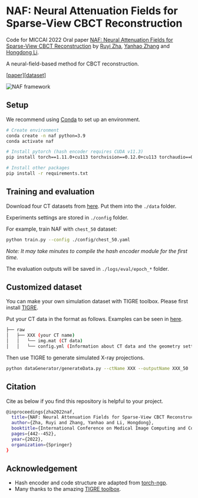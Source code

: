 # NAF: Neural Attenuation Fields for Sparse-View CBCT Reconstruction

Code for MICCAI 2022 Oral paper [NAF: Neural Attenuation Fields for Sparse-View CBCT Reconstruction](https://arxiv.org/abs/2209.14540) by [Ruyi Zha](https://ruyi-zha.github.io/), [Yanhao Zhang](https://sites.google.com/view/yanhaozhang/home) and [Hongdong Li](http://users.cecs.anu.edu.au/~hongdong/).

A neural-field-based method for CBCT reconstruction.

[\[paper\]](https://arxiv.org/abs/2209.14540)[\[dataset\]](https://drive.google.com/drive/folders/1BJYR4a4iHpfFFOAdbEe5O_7Itt1nukJd?usp=sharing)

![NAF framework](framework.png)

## Setup

We recommend using [Conda](https://docs.conda.io/en/latest/miniconda.html) to set up an environment.

``` sh
# Create environment
conda create -n naf python=3.9
conda activate naf

# Install pytorch (hash encoder requires CUDA v11.3)
pip install torch==1.11.0+cu113 torchvision==0.12.0+cu113 torchaudio==0.11.0 --extra-index-url https://download.pytorch.org/whl/cu113

# Install other packages
pip install -r requirements.txt
```

## Training and evaluation

Download four CT datasets from [here](https://drive.google.com/drive/folders/1BJYR4a4iHpfFFOAdbEe5O_7Itt1nukJd?usp=sharing). Put them into the `./data` folder.

Experiments settings are stored in `./config` folder.

For example, train NAF with `chest_50` dataset:

``` sh
python train.py --config ./config/chest_50.yaml
```

*Note: It may take minutes to compile the hash encoder module for the first time.*

The evaluation outputs will be saved in `./logs/eval/epoch_*` folder.

## Customized dataset

You can make your own simulation dataset with TIGRE toolbox. Please first install [TIGRE](https://github.com/CERN/TIGRE/blob/master/Frontispiece/python_installation.md).

Put your CT data in the format as follows. Examples can be seen in [here](https://drive.google.com/drive/folders/1BJYR4a4iHpfFFOAdbEe5O_7Itt1nukJd?usp=sharing).

```sh
├── raw                                                                                                       
│   ├── XXX (your CT name)
│   │   └── img.mat (CT data)
│   │   └── config.yml (Information about CT data and the geometry setting of CT scanner)
```

Then use TIGRE to generate simulated X-ray projections.

``` sh
python dataGenerator/generateData.py --ctName XXX --outputName XXX_50
```

## Citation

Cite as below if you find this repository is helpful to your project.

```sh
@inproceedings{zha2022naf,
  title={NAF: Neural Attenuation Fields for Sparse-View CBCT Reconstruction},
  author={Zha, Ruyi and Zhang, Yanhao and Li, Hongdong},
  booktitle={International Conference on Medical Image Computing and Computer-Assisted Intervention},
  pages={442--452},
  year={2022},
  organization={Springer}
}
```

## Acknowledgement

* Hash encoder and code structure are adapted from [torch-ngp](https://github.com/ashawkey/torch-ngp.git).
* Many thanks to the amazing [TIGRE toolbox](https://github.com/CERN/TIGRE.git).
